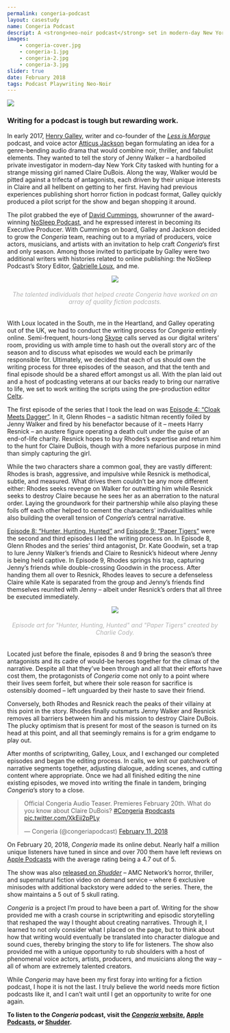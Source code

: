 ```yaml
---
permalink: congeria-podcast
layout: casestudy
name: Congeria Podcast
descript: A <strong>neo-noir podcast</strong> set in modern-day New York City where private investigator Jenny Walker's search for a missing girl named Claire puts her in the crosshairs of a mysterious scientist, a ruthless hitman, and a charismatic cult leader obsessed with death.
images:
    - congeria-cover.jpg
    - congeria-1.jpg
    - congeria-2.jpg
    - congeria-3.jpg
slider: true
date: February 2018
tags: Podcast Playwriting Neo-Noir
---
```

<div><img src="{{ site.baseurl }}/img/projects/{{ page.permalink }}/thumb-highdpi.jpg"></div>

### Writing for a podcast is tough but rewarding work.

In early 2017, [Henry Galley](https://twitter.com/henry_galley), writer and co-founder of the [<i>Less is Morgue</i>](https://lessismorgue.com/) podcast, and voice actor [Atticus Jackson](https://twitter.com/TheAtticus) began formulating an idea for a genre-bending audio drama that would combine noir, thriller, and fabulist elements. They wanted to tell the story of Jenny Walker – a hardboiled private investigator in modern-day New York City tasked with hunting for a strange missing girl named Claire DuBois. Along the way, Walker would be pitted against a trifecta of antagonists, each driven by their unique interests in Claire and all hellbent on getting to her first. Having had previous experiences publishing short horror fiction in podcast format, Galley quickly produced a pilot script for the show and began shopping it around.

The pilot grabbed the eye of [David Cummings](https://twitter.com/CummingsDG), showrunner of the award-winning [NoSleep Podcast](https://www.thenosleeppodcast.com/), and he expressed interest in becoming its Executive Producer. With Cummings on board, Galley and Jackson decided to grow the <i>Congeria</i> team, reaching out to a myriad of producers, voice actors, musicians, and artists with an invitation to help craft <i>Congeria</i>’s first and only season. Among those invited to participate by Galley were two additional writers with histories related to online publishing: the NoSleep Podcast’s Story Editor, [Gabrielle Loux](https://twitter.com/gabbyloux), and me.

<center><div><img src="{{ site.baseurl }}/img/projects/{{ page.permalink }}/fiction-podcasts.jpg"></div>
<span style="color:#b2b2b2"><h6>The talented individuals that helped create <i>Congeria</i> have worked on an array of quality fiction podcasts.</h6></span></center>

With Loux located in the South, me in the Heartland, and Galley operating out of the UK, we had to conduct the writing process for <i>Congeria</i> entirely online. Semi-frequent, hours-long [Skype](https://www.skype.com/en/) calls served as our digital writers’ room, providing us with ample time to hash out the overall story arc of the season and to discuss what episodes we would each be primarily responsible for. Ultimately, we decided that each of us should own the writing process for three episodes of the season, and that the tenth and final episode should be a shared effort amongst us all. With the plan laid out and a host of podcasting veterans at our backs ready to bring our narrative to life, we set to work writing the scripts using the pre-production editor [Celtx](https://www.celtx.com/).

The first episode of the series that I took the lead on was [Episode 4: “Cloak Meets Dagger”](https://www.congeriapodcast.com/episode/s01e04). In it, Glenn Rhodes – a sadistic hitman recently foiled by Jenny Walker and fired by his benefactor because of it – meets Harry Resnick – an austere figure operating a death cult under the guise of an end-of-life charity. Resnick hopes to buy Rhodes’s expertise and return him to the hunt for Claire DuBois, though with a more nefarious purpose in mind than simply capturing the girl.

While the two characters share a common goal, they are vastly different: Rhodes is brash, aggressive, and impulsive while Resnick is methodical, subtle, and measured. What drives them couldn’t be any more different either: Rhodes seeks revenge on Walker for outwitting him while Resnick seeks to destroy Claire because he sees her as an aberration to the natural order. Laying the groundwork for their partnership while also playing these foils off each other helped to cement the characters’ individualities while also building the overall tension of <i>Congeria</i>’s central narrative.

[Episode 8: “Hunter, Hunting, Hunted”](https://www.congeriapodcast.com/episode/s01e08) and [Episode 9: “Paper Tigers”](https://www.congeriapodcast.com/episode/s01e08-955c8) were the second and third episodes I led the writing process on. In Episode 8, Glenn Rhodes and the series’ third antagonist, Dr. Kate Goodwin, set a trap to lure Jenny Walker’s friends and Claire to Resnick’s hideout where Jenny is being held captive. In Episode 9, Rhodes springs his trap, capturing Jenny’s friends while double-crossing Goodwin in the process. After handing them all over to Resnick, Rhodes leaves to secure a defenseless Claire while Kate is separated from the group and Jenny’s friends find themselves reunited with Jenny – albeit under Resnick’s orders that all three be executed immediately.

<center><div><img src="{{ site.baseurl }}/img/projects/{{ page.permalink }}/8-and-9.jpg"></div>
<span style="color:#b2b2b2"><h6>Episode art for "Hunter, Hunting, Hunted" and "Paper Tigers" created by Charlie Cody.</h6></span></center>

Located just before the finale, episodes 8 and 9 bring the season’s three antagonists and its cadre of would-be heroes together for the climax of the narrative. Despite all that they’ve been through and all that their efforts have cost them, the protagonists of <i>Congeria</i> come not only to a point where their lives seem forfeit, but where their sole reason for sacrifice is ostensibly doomed – left unguarded by their haste to save their friend.

Conversely, both Rhodes and Resnick reach the peaks of their villainy at this point in the story. Rhodes finally outsmarts Jenny Walker and Resnick removes all barriers between him and his mission to destroy Claire DuBois. The plucky optimism that is present for most of the season is turned on its head at this point, and all that seemingly remains is for a grim endgame to play out.

After months of scriptwriting, Galley, Loux, and I exchanged our completed episodes and began the editing process. In calls, we knit our patchwork of narrative segments together, adjusting dialogue, adding scenes, and cutting content where appropriate. Once we had all finished editing the nine existing episodes, we moved into writing the finale in tandem, bringing <i>Congeria</i>’s story to a close.

<blockquote class="twitter-tweet tw-align-center"><p lang="en" dir="ltr">Official Congeria Audio Teaser. Premieres February 20th. What do you know about Claire DuBois? <a href="https://twitter.com/hashtag/Congeria?src=hash&amp;ref_src=twsrc%5Etfw">#Congeria</a> <a href="https://twitter.com/hashtag/podcasts?src=hash&amp;ref_src=twsrc%5Etfw">#podcasts</a> <a href="https://t.co/XkEii2pPLy">pic.twitter.com/XkEii2pPLy</a></p>&mdash; Congeria (@congeriapodcast) <a href="https://twitter.com/congeriapodcast/status/962796056739229696?ref_src=twsrc%5Etfw">February 11, 2018</a></blockquote> <script async src="https://platform.twitter.com/widgets.js" charset="utf-8"></script>

On February 20, 2018, <i>Congeria</i> made its online debut. Nearly half a million unique listeners have tuned in since and over 700 them have left reviews on [Apple Podcasts](https://podcasts.apple.com/us/podcast/congeria/id1347351290?mt=2) with the average rating being a 4.7 out of 5.

The show was also [released on <i>Shudder</i>](https://www.shudder.com/series/watch/congeria-a-podcast-experience/3985477?season=1) – AMC Network’s horror, thriller, and supernatural fiction video on demand service – where 6 exclusive minisodes with additional backstory were added to the series. There, the show maintains a 5 out of 5 skull rating.

<i>Congeria</i> is a project I’m proud to have been a part of. Writing for the show provided me with a crash course in scriptwriting and episodic storytelling that reshaped the way I thought about creating narratives. Through it, I learned to not only consider what I placed on the page, but to think about how that writing would eventually be translated into character dialogue and sound cues, thereby bringing the story to life for listeners. The show also provided me with a unique opportunity to rub shoulders with a host of phenomenal voice actors, artists, producers, and musicians along the way – all of whom are extremely talented creators.

While <i>Congeria</i> may have been my first foray into writing for a fiction podcast, I hope it is not the last. I truly believe the world needs more fiction podcasts like it, and I can’t wait until I get an opportunity to write for one again.

<strong>To listen to the <i>Congeria</i> podcast, visit the [<i>Congeria</i> website](https://www.congeriapodcast.com/), [Apple Podcasts](https://podcasts.apple.com/us/podcast/congeria/id1347351290?mt=2), or [Shudder](https://www.shudder.com/series/watch/congeria-a-podcast-experience/3985477?season=1).</strong>